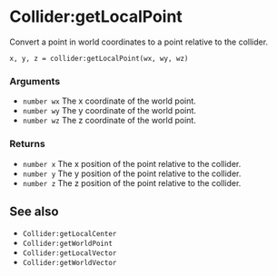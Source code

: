 <!--
category: reference
-->

Collider:getLocalPoint
===

Convert a point in world coordinates to a point relative to the collider.

    x, y, z = collider:getLocalPoint(wx, wy, wz)

### Arguments

- `number wx` The x coordinate of the world point.
- `number wy` The y coordinate of the world point.
- `number wz` The z coordinate of the world point.

### Returns

- `number x` The x position of the point relative to the collider.
- `number y` The y position of the point relative to the collider.
- `number z` The z position of the point relative to the collider.

See also
---

- `Collider:getLocalCenter`
- `Collider:getWorldPoint`
- `Collider:getLocalVector`
- `Collider:getWorldVector`
